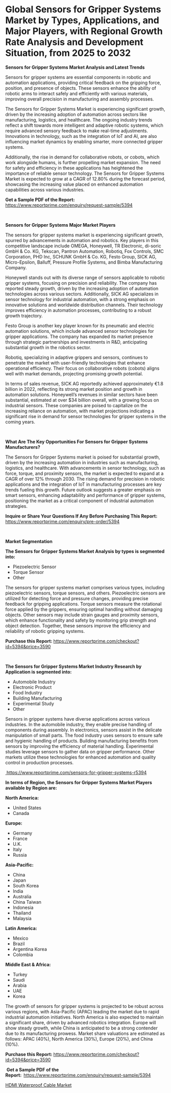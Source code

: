 <p><h1>Global Sensors for Gripper Systems Market by Types, Applications, and Major Players, with Regional Growth Rate Analysis and Development Situation, from 2025 to 2032</h1></p><p><strong>Sensors for Gripper Systems Market Analysis and Latest Trends</strong></p>
<p><p>Sensors for gripper systems are essential components in robotic and automation applications, providing critical feedback on the gripping force, position, and presence of objects. These sensors enhance the ability of robotic arms to interact safely and efficiently with various materials, improving overall precision in manufacturing and assembly processes.</p><p>The Sensors for Gripper Systems Market is experiencing significant growth, driven by the increasing adoption of automation across sectors like manufacturing, logistics, and healthcare. The ongoing industry trends reflect a shift towards more intelligent and adaptive robotic systems, which require advanced sensory feedback to make real-time adjustments. Innovations in technology, such as the integration of IoT and AI, are also influencing market dynamics by enabling smarter, more connected gripper systems.</p><p>Additionally, the rise in demand for collaborative robots, or cobots, which work alongside humans, is further propelling market expansion. The need for safety and efficiency in these applications has heightened the importance of reliable sensor technology. The Sensors for Gripper Systems Market is expected to grow at a CAGR of 12.80% during the forecast period, showcasing the increasing value placed on enhanced automation capabilities across various industries.</p></p>
<p><strong>Get a Sample PDF of the Report:&nbsp;</strong> <a href="https://www.reportprime.com/enquiry/request-sample/5394?utm_campaign=3086&utm_medium=2&utm_source=Github&utm_content=ia&utm_term=19032025&utm_id=sensors-for-gripper-systems">https://www.reportprime.com/enquiry/request-sample/5394</a></p>
<p>&nbsp;</p>
<p><strong>Sensors for Gripper Systems Major Market Players</strong></p>
<p><p>The sensors for gripper systems market is experiencing significant growth, spurred by advancements in automation and robotics. Key players in this competitive landscape include OMEGA, Honeywell, TR Electronic, di-soric GmbH & Co. KG, Tekscan, Pantron Automation, Robotiq, Fox Controls, SMC Corporation, PHD Inc, SCHUNK GmbH & Co. KG, Festo Group, SICK AG, Micro-Epsilon, Balluff, Pressure Profile Systems, and Bimba Manufacturing Company.</p><p>Honeywell stands out with its diverse range of sensors applicable to robotic gripper systems, focusing on precision and reliability. The company has reported steady growth, driven by the increasing adoption of automation technologies across various sectors. Additionally, SICK AG specializes in sensor technology for industrial automation, with a strong emphasis on innovative solutions and worldwide distribution channels. Their technology improves efficiency in automation processes, contributing to a robust growth trajectory.</p><p>Festo Group is another key player known for its pneumatic and electric automation solutions, which include advanced sensor technologies for gripper applications. The company has expanded its market presence through strategic partnerships and investments in R&D, anticipating substantial growth in the robotics sector.</p><p>Robotiq, specializing in adaptive grippers and sensors, continues to penetrate the market with user-friendly technologies that enhance operational efficiency. Their focus on collaborative robots (cobots) aligns well with market demands, projecting promising growth potential.</p><p>In terms of sales revenue, SICK AG reportedly achieved approximately €1.8 billion in 2022, reflecting its strong market position and growth in automation solutions. Honeywell’s revenues in similar sectors have been substantial, estimated at over $34 billion overall, with a growing focus on industrial sensors. These companies are poised to capitalize on the increasing reliance on automation, with market projections indicating a significant rise in demand for sensor technologies for gripper systems in the coming years.</p></p>
<p>&nbsp;</p>
<p><strong>What Are The Key Opportunities For Sensors for Gripper Systems Manufacturers?</strong></p>
<p><p>The Sensors for Gripper Systems market is poised for substantial growth, driven by the increasing automation in industries such as manufacturing, logistics, and healthcare. With advancements in sensor technology, such as force, torque, and proximity sensors, the market is expected to expand at a CAGR of over 12% through 2030. The rising demand for precision in robotic applications and the integration of IoT in manufacturing processes are key trends fueling this growth. Future outlook suggests a greater emphasis on smart sensors, enhancing adaptability and performance of gripper systems, positioning the market as a critical component of industrial automation strategies.</p></p>
<p><strong>Inquire or Share Your Questions If Any Before Purchasing This Report:</strong> <a href="https://www.reportprime.com/enquiry/pre-order/5394?utm_campaign=3086&utm_medium=2&utm_source=Github&utm_content=ia&utm_term=19032025&utm_id=sensors-for-gripper-systems">https://www.reportprime.com/enquiry/pre-order/5394</a></p>
<p>&nbsp;</p>
<p><strong>Market Segmentation</strong></p>
<p><strong>The Sensors for Gripper Systems Market Analysis by types is segmented into:</strong></p>
<p><ul><li>Piezoelectric Sensor</li><li>Torque Sensor</li><li>Other</li></ul></p>
<p><p>The sensors for gripper systems market comprises various types, including piezoelectric sensors, torque sensors, and others. Piezoelectric sensors are utilized for detecting force and pressure changes, providing precise feedback for gripping applications. Torque sensors measure the rotational force applied by the grippers, ensuring optimal handling without damaging objects. Other sensors may include strain gauges and proximity sensors, which enhance functionality and safety by monitoring grip strength and object detection. Together, these sensors improve the efficiency and reliability of robotic gripping systems.</p></p>
<p><strong>Purchase this Report:&nbsp;</strong><a href="https://www.reportprime.com/checkout?id=5394&price=3590&utm_campaign=3086&utm_medium=2&utm_source=Github&utm_content=ia&utm_term=19032025&utm_id=sensors-for-gripper-systems">https://www.reportprime.com/checkout?id=5394&price=3590</a></p>
<p>&nbsp;</p>
<p><strong>The Sensors for Gripper Systems Market Industry Research by Application is segmented into:</strong></p>
<p><ul><li>Automobile Industry</li><li>Electronic Product</li><li>Food Industry</li><li>Building Manufacturing</li><li>Experimental Study</li><li>Other</li></ul></p>
<p><p>Sensors in gripper systems have diverse applications across various industries. In the automobile industry, they enable precise handling of components during assembly. In electronics, sensors assist in the delicate manipulation of small parts. The food industry uses sensors to ensure safe and hygienic handling of products. Building manufacturing benefits from sensors by improving the efficiency of material handling. Experimental studies leverage sensors to gather data on gripper performance. Other markets utilize these technologies for enhanced automation and quality control in production processes.</p></p>
<p><a href="https://www.reportprime.com/sensors-for-gripper-systems-r5394?utm_campaign=3086&utm_medium=2&utm_source=Github&utm_content=ia&utm_term=19032025&utm_id=sensors-for-gripper-systems">&nbsp;https://www.reportprime.com/sensors-for-gripper-systems-r5394</a></p>
<p><strong>In terms of Region, the Sensors for Gripper Systems Market Players available by Region are:</strong></p>
<p>
    <p> <strong> North America: </strong>
        <ul>
            <li>United States</li>
            <li>Canada</li>
        </ul>
        </p> 
    <p> <strong> Europe: </strong>
        <ul>
            <li>Germany</li>
            <li>France</li>
            <li>U.K.</li>
            <li>Italy</li>
            <li>Russia</li>
        </ul>
        </p> 
    <p> <strong> Asia-Pacific: </strong>
        <ul>
            <li>China</li>
            <li>Japan</li>
            <li>South Korea</li>
            <li>India</li>
            <li>Australia</li>
            <li>China Taiwan</li>
            <li>Indonesia</li>
            <li>Thailand</li>
            <li>Malaysia</li>
        </ul>
        </p> 
    <p> <strong> Latin America: </strong>
        <ul>
            <li>Mexico</li>
            <li>Brazil</li>
            <li>Argentina Korea</li>
            <li>Colombia</li>
        </ul>
        </p> 
    <p> <strong> Middle East & Africa: </strong>
        <ul>
            <li>Turkey</li>
            <li>Saudi</li>
            <li>Arabia</li>
            <li>UAE</li>
            <li>Korea</li>
        </ul>
    </p>
    </p>
<p><p>The growth of sensors for gripper systems is projected to be robust across various regions, with Asia-Pacific (APAC) leading the market due to rapid industrial automation initiatives. North America is also expected to maintain a significant share, driven by advanced robotics integration. Europe will show steady growth, while China is anticipated to be a strong contender due to its manufacturing prowess. Market share valuations are estimated as follows: APAC (40%), North America (30%), Europe (20%), and China (10%).</p></p>
<p><strong>Purchase this Report: </strong><a href="https://www.reportprime.com/checkout?id=5394&price=3590&utm_campaign=3086&utm_medium=2&utm_source=Github&utm_content=ia&utm_term=19032025&utm_id=sensors-for-gripper-systems">https://www.reportprime.com/checkout?id=5394&price=3590</a></p>
<p>&nbsp;<strong>Get a Sample PDF of the Report:&nbsp;&nbsp;</strong><a href="https://www.reportprime.com/enquiry/request-sample/5394?utm_campaign=3086&utm_medium=2&utm_source=Github&utm_content=ia&utm_term=19032025&utm_id=sensors-for-gripper-systems">https://www.reportprime.com/enquiry/request-sample/5394</a></p>
<p><strong></strong></p>
<p><p><a href="https://github.com/boysabotzoc/Market-Research-Report-List-1/blob/main/hdmi-waterproof-cable-market.md?utm_campaign=3086&utm_medium=2&utm_source=Github&utm_content=ia&utm_term=19032025&utm_id=sensors-for-gripper-systems">HDMI Waterproof Cable Market</a></p></p>
